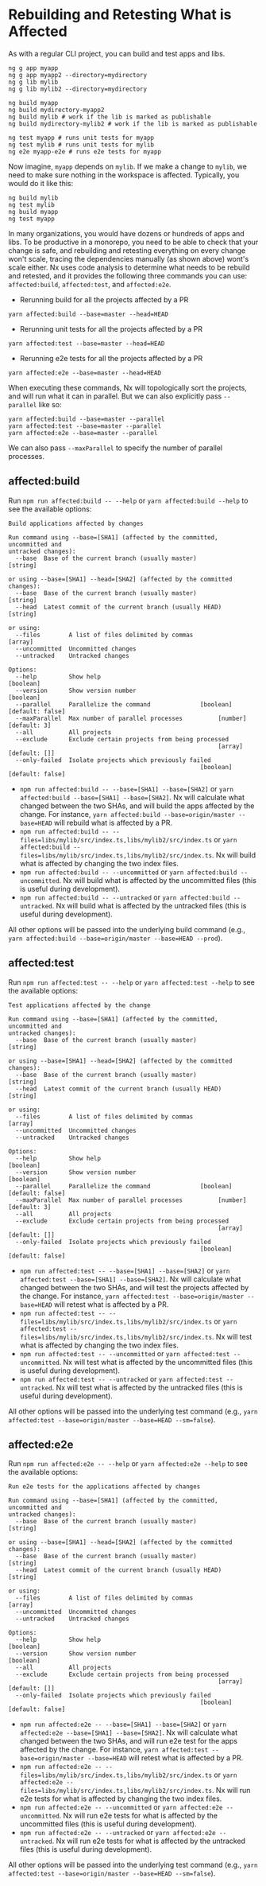 # Rebuilding and Retesting What is Affected

As with a regular CLI project, you can build and test apps and libs.

```console
ng g app myapp
ng g app myapp2 --directory=mydirectory
ng g lib mylib
ng g lib mylib2 --directory=mydirectory

ng build myapp
ng build mydirectory-myapp2
ng build mylib # work if the lib is marked as publishable
ng build mydirectory-mylib2 # work if the lib is marked as publishable

ng test myapp # runs unit tests for myapp
ng test mylib # runs unit tests for mylib
ng e2e myapp-e2e # runs e2e tests for myapp
```

Now imagine, `myapp` depends on `mylib`. If we make a change to `mylib`,
we need to make sure nothing in the workspace is affected.
Typically, you would do it like this:

```console
ng build mylib
ng test mylib
ng build myapp
ng test myapp
```

In many organizations, you would have dozens or hundreds of apps and libs.
To be productive in a monorepo, you need to be able to check that your
change is safe, and rebuilding and retesting everything on every change
won't scale, tracing the dependencies manually (as shown above) wont's
scale either. Nx uses code analysis to determine what needs to be rebuild
and retested, and it provides the following three commands you can use:
`affected:build`, `affected:test`, and `affected:e2e`.

- Rerunning build for all the projects affected by a PR

```console
yarn affected:build --base=master --head=HEAD
```

- Rerunning unit tests for all the projects affected by a PR

```console
yarn affected:test --base=master --head=HEAD
```

- Rerunning e2e tests for all the projects affected by a PR

```console
yarn affected:e2e --base=master --head=HEAD
```

When executing these commands, Nx will topologically sort the projects,
and will run what it can in parallel. But we can also explicitly pass
`--parallel` like so:

```console
yarn affected:build --base=master --parallel
yarn affected:test --base=master --parallel
yarn affected:e2e --base=master --parallel
```

We can also pass `--maxParallel` to specify the number of parallel processes.

## affected:build

Run `npm run affected:build -- --help` or `yarn affected:build --help` to see
the available options:

```console
Build applications affected by changes

Run command using --base=[SHA1] (affected by the committed, uncommitted and
untracked changes):
  --base  Base of the current branch (usually master)                   [string]

or using --base=[SHA1] --head=[SHA2] (affected by the committed changes):
  --base  Base of the current branch (usually master)                   [string]
  --head  Latest commit of the current branch (usually HEAD)            [string]

or using:
  --files        A list of files delimited by commas                     [array]
  --uncommitted  Uncommitted changes
  --untracked    Untracked changes

Options:
  --help         Show help                                             [boolean]
  --version      Show version number                                   [boolean]
  --parallel     Parallelize the command              [boolean] [default: false]
  --maxParallel  Max number of parallel processes          [number] [default: 3]
  --all          All projects
  --exclude      Exclude certain projects from being processed
                                                           [array] [default: []]
  --only-failed  Isolate projects which previously failed
                                                      [boolean] [default: false]
```

- `npm run affected:build -- --base=[SHA1] --base=[SHA2]` or `yarn affected:build --base=[SHA1] --base=[SHA2]`. Nx will calculate what changed between the two SHAs, and will build the apps affected by the change. For instance, `yarn affected:build --base=origin/master --base=HEAD` will rebuild what is affected by a PR.
- `npm run affected:build -- --files=libs/mylib/src/index.ts,libs/mylib2/src/index.ts` or `yarn affected:build --files=libs/mylib/src/index.ts,libs/mylib2/src/index.ts`. Nx will build what is affected by changing the two index files.
- `npm run affected:build -- --uncommitted` or `yarn affected:build --uncommitted`. Nx will build what is affected by the uncommitted files (this is useful during development).
- `npm run affected:build -- --untracked` or `yarn affected:build --untracked`. Nx will build what is affected by the untracked files (this is useful during development).

All other options will be passed into the underlying build command (e.g., `yarn affected:build --base=origin/master --base=HEAD --prod`).

## affected:test

Run `npm run affected:test -- --help` or `yarn affected:test --help` to see the available options:

```console
Test applications affected by the change

Run command using --base=[SHA1] (affected by the committed, uncommitted and
untracked changes):
  --base  Base of the current branch (usually master)                   [string]

or using --base=[SHA1] --head=[SHA2] (affected by the committed changes):
  --base  Base of the current branch (usually master)                   [string]
  --head  Latest commit of the current branch (usually HEAD)            [string]

or using:
  --files        A list of files delimited by commas                     [array]
  --uncommitted  Uncommitted changes
  --untracked    Untracked changes

Options:
  --help         Show help                                             [boolean]
  --version      Show version number                                   [boolean]
  --parallel     Parallelize the command              [boolean] [default: false]
  --maxParallel  Max number of parallel processes          [number] [default: 3]
  --all          All projects
  --exclude      Exclude certain projects from being processed
                                                           [array] [default: []]
  --only-failed  Isolate projects which previously failed
                                                      [boolean] [default: false]
```

- `npm run affected:test -- --base=[SHA1] --base=[SHA2]` or `yarn affected:test --base=[SHA1] --base=[SHA2]`. Nx will calculate what changed between the two SHAs, and will test the projects affected by the change. For instance, `yarn affected:test --base=origin/master --base=HEAD` will retest what is affected by a PR.
- `npm run affected:test -- --files=libs/mylib/src/index.ts,libs/mylib2/src/index.ts` or `yarn affected:test --files=libs/mylib/src/index.ts,libs/mylib2/src/index.ts`. Nx will test what is affected by changing the two index files.
- `npm run affected:test -- --uncommitted` or `yarn affected:test --uncommitted`. Nx will test what is affected by the uncommitted files (this is useful during development).
- `npm run affected:test -- --untracked` or `yarn affected:test --untracked`. Nx will test what is affected by the untracked files (this is useful during development).

All other options will be passed into the underlying test command (e.g., `yarn affected:test --base=origin/master --base=HEAD --sm=false`).

## affected:e2e

Run `npm run affected:e2e -- --help` or `yarn affected:e2e --help` to see the available options:

```console
Run e2e tests for the applications affected by changes

Run command using --base=[SHA1] (affected by the committed, uncommitted and
untracked changes):
  --base  Base of the current branch (usually master)                   [string]

or using --base=[SHA1] --head=[SHA2] (affected by the committed changes):
  --base  Base of the current branch (usually master)                   [string]
  --head  Latest commit of the current branch (usually HEAD)            [string]

or using:
  --files        A list of files delimited by commas                     [array]
  --uncommitted  Uncommitted changes
  --untracked    Untracked changes

Options:
  --help         Show help                                             [boolean]
  --version      Show version number                                   [boolean]
  --all          All projects
  --exclude      Exclude certain projects from being processed
                                                           [array] [default: []]
  --only-failed  Isolate projects which previously failed
                                                      [boolean] [default: false]
```

- `npm run affected:e2e -- --base=[SHA1] --base=[SHA2]` or `yarn affected:e2e --base=[SHA1] --base=[SHA2]`. Nx will calculate what changed between the two SHAs, and will run e2e test for the apps affected by the change. For instance, `yarn affected:test --base=origin/master --base=HEAD` will retest what is affected by a PR.
- `npm run affected:e2e -- --files=libs/mylib/src/index.ts,libs/mylib2/src/index.ts` or `yarn affected:e2e --files=libs/mylib/src/index.ts,libs/mylib2/src/index.ts`. Nx will run e2e tests for what is affected by changing the two index files.
- `npm run affected:e2e -- --uncommitted` or `yarn affected:e2e --uncommitted`. Nx will run e2e tests for what is affected by the uncommitted files (this is useful during development).
- `npm run affected:e2e -- --untracked` or `yarn affected:e2e --untracked`. Nx will run e2e tests for what is affected by the untracked files (this is useful during development).

All other options will be passed into the underlying test command (e.g., `yarn affected:test --base=origin/master --base=HEAD --sm=false`).
